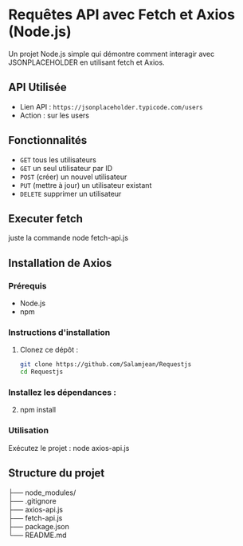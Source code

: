 # Requêtes API avec Fetch et Axios (Node.js)

Un projet Node.js simple qui démontre comment interagir avec JSONPLACEHOLDER en utilisant fetch et Axios.


## API Utilisée

- Lien API : `https://jsonplaceholder.typicode.com/users`
- Action : sur les users

## Fonctionnalités
- `GET` tous les utilisateurs
- `GET` un seul utilisateur par ID
- `POST` (créer) un nouvel utilisateur
- `PUT` (mettre à jour) un utilisateur existant
- `DELETE` supprimer un utilisateur

## Executer fetch
juste la commande node fetch-api.js

## Installation de Axios
### Prérequis
- Node.js 
- npm 

### Instructions d'installation
1. Clonez ce dépôt :
   ```bash
   git clone https://github.com/Salamjean/Requestjs
   cd Requestjs

### Installez les dépendances :
2. npm install

### Utilisation
Exécutez le projet :
node axios-api.js

## Structure du projet

├── node_modules/     
├── .gitignore         
├── axios-api.js          
├── fetch-api.js          
├── package.json    
└── README.md    